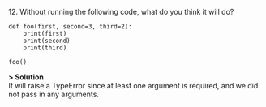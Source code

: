 12\. Without running the following code, what do you think it will do?
```
def foo(first, second=3, third=2):
    print(first)
    print(second)
    print(third)

foo()
```

**> Solution**\
It will raise a TypeError since at least one argument is required, and we did not pass in any arguments.